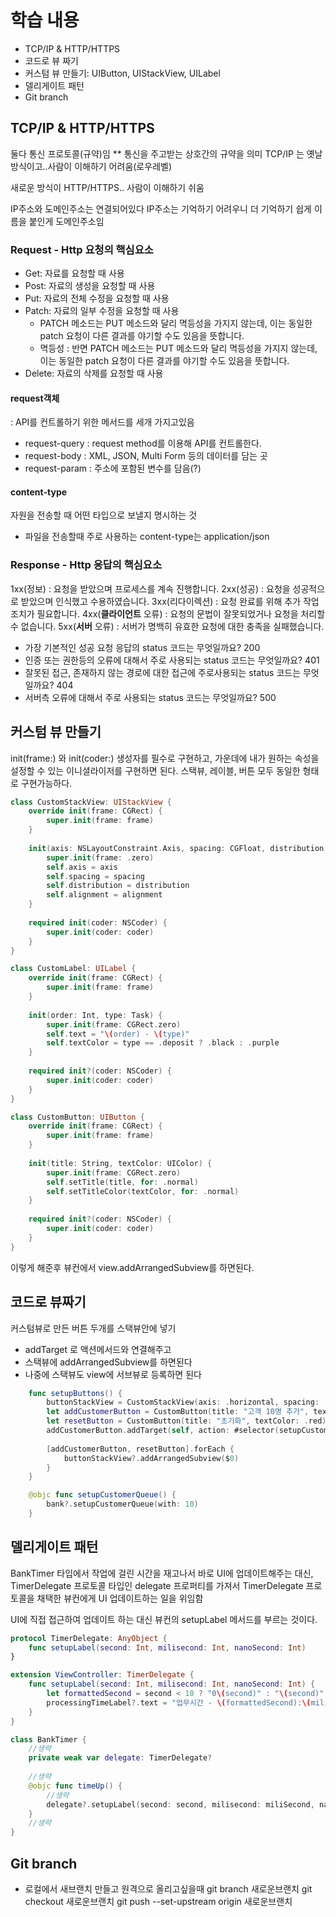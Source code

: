 # 학습 내용 
- TCP/IP & HTTP/HTTPS 
- 코드로 뷰 짜기
- 커스텀 뷰 만들기: UIButton, UIStackView, UILabel
- 델리게이트 패턴
- Git branch

## TCP/IP & HTTP/HTTPS 
둘다 통신 프로토콜(규약)임
** 통신을 주고받는 상호간의 규약을 의미
TCP/IP 는 옛날방식이고..사람이 이해하기 어려움(로우레벨)

새로운 방식이 HTTP/HTTPS.. 사람이 이해하기 쉬움

IP주소와 도메인주소는 연결되어있다
IP주소는 기억하기 어려우니 더 기억하기 쉽게 이름을 붙인게 도메인주소임

### Request - Http 요청의 핵심요소
- Get: 자료를 요청할 때 사용
- Post: 자료의 생성을 요청할 때 사용
- Put: 자료의 전체 수정을 요청할 때 사용
- Patch: 자료의 일부 수정을 요청할 때 사용
    - PATCH 메소드는 PUT 메소드와 달리 멱등성을 가지지 않는데, 이는 동일한 patch 요청이 다른 결과를 야기할 수도 있음을 뜻합니다.
    - 멱등성 : 반면 PATCH 메소드는 PUT 메소드와 달리 멱등성을 가지지 않는데, 이는 동일한 patch 요청이 다른 결과를 야기할 수도 있음을 뜻합니다.
- Delete: 자료의 삭제를 요청할 때 사용 

#### request객체
: API를 컨트롤하기 위한 메서드를 세개 가지고있음 
- request-query
: request method를 이용해 API를 컨트롤한다.
- request-body
: XML, JSON, Multi Form 등의 데이터를 담는 곳 
- request-param
: 주소에 포함된 변수를 담음(?)

#### content-type
자원을 전송할 때 어떤 타입으로 보낼지 명시하는 것 
- 파일을 전송할때 주로 사용하는 content-type는 application/json

### Response - Http 응답의 핵심요소
1xx(정보) : 요청을 받았으며 프로세스를 계속 진행합니다.
2xx(성공) : 요청을 성공적으로 받았으며 인식했고 수용하였습니다.
3xx(리다이렉션) : 요청 완료를 위해 추가 작업 조치가 필요합니다.
4xx(**클라이언트** 오류) : 요청의 문법이 잘못되었거나 요청을 처리할 수 없습니다.
5xx(**서버** 오류) : 서버가 명백히 유효한 요청에 대한 충족을 실패했습니다.

- 가장 기본적인 성공 요청 응답의 status 코드는 무엇일까요? 200
- 인증 또는 권한등의 오류에 대해서 주로 사용되는 status 코드는 무엇일까요? 401
- 잘못된 접근, 존재하지 않는 경로에 대한 접근에 주로사용되는 status 코드는 무엇일까요? 404
- 서버측 오류에 대해서 주로 사용되는 status 코드는 무엇일까요? 500

## 커스텀 뷰 만들기
init(frame:) 와 init(coder:) 생성자를 필수로 구현하고, 가운데에 내가 원하는 속성을 설정할 수 있는 이니셜라이저를 구현하면 된다. 
스택뷰, 레이블, 버튼 모두 동일한 형태로 구현가능하다.

```swift
class CustomStackView: UIStackView {
    override init(frame: CGRect) {
        super.init(frame: frame)
    }
    
    init(axis: NSLayoutConstraint.Axis, spacing: CGFloat, distribution: Distribution, alignment: Alignment) {
        super.init(frame: .zero)
        self.axis = axis
        self.spacing = spacing
        self.distribution = distribution
        self.alignment = alignment
    }
    
    required init(coder: NSCoder) {
        super.init(coder: coder)
    }
}
```

```swift
class CustomLabel: UILabel {
    override init(frame: CGRect) {
        super.init(frame: frame)
    }
    
    init(order: Int, type: Task) {
        super.init(frame: CGRect.zero)
        self.text = "\(order) - \(type)"
        self.textColor = type == .deposit ? .black : .purple
    }
    
    required init?(coder: NSCoder) {
        super.init(coder: coder)
    }
}
```

```swift
class CustomButton: UIButton {
    override init(frame: CGRect) {
        super.init(frame: frame)
    }
    
    init(title: String, textColor: UIColor) {
        super.init(frame: CGRect.zero)
        self.setTitle(title, for: .normal)
        self.setTitleColor(textColor, for: .normal)
    }
    
    required init?(coder: NSCoder) {
        super.init(coder: coder)
    }
}
```
이렇게 해준후 뷰컨에서 view.addArrangedSubview를 하면된다.

## 코드로 뷰짜기

커스텀뷰로 만든 버튼 두개를 스택뷰안에 넣기
- addTarget 로 액션메서드와 연결해주고
- 스택뷰에 addArrangedSubview를 하면된다
- 나중에 스택뷰도 view에 서브뷰로 등록하면 된다

```swift
    func setupButtons() {
        buttonStackView = CustomStackView(axis: .horizontal, spacing: .zero, distribution: .fillEqually, alignment: .center)
        let addCustomerButton = CustomButton(title: "고객 10명 추가", textColor: .blue)
        let resetButton = CustomButton(title: "초기화", textColor: .red)
        addCustomerButton.addTarget(self, action: #selector(setupCustomerQueue), for: .touchUpInside)
        
        [addCustomerButton, resetButton].forEach {
            buttonStackView?.addArrangedSubview($0)
        }
    }

    @objc func setupCustomerQueue() {
        bank?.setupCustomerQueue(with: 10)
    }
```

## 델리게이트 패턴
BankTimer 타입에서 작업에 걸린 시간을 재고나서 바로 UI에 업데이트해주는 대신,
TimerDelegate 프로토콜 타입인 delegate 프로퍼티를 가져서 TimerDelegate 프로토콜을 채택한 뷰컨에게 UI 업데이트하는 일을 위임함

UI에 직접 접근하여 업데이트 하는 대신
뷰컨의 setupLabel 메서드를 부르는 것이다. 
```swift
protocol TimerDelegate: AnyObject {
    func setupLabel(second: Int, milisecond: Int, nanoSecond: Int)
}

extension ViewController: TimerDelegate {
    func setupLabel(second: Int, milisecond: Int, nanoSecond: Int) {
        let formattedSecond = second < 10 ? "0\(second)" : "\(second)"
        processingTimeLabel?.text = "업무시간 - \(formattedSecond):\(milisecond):\(nanoSecond)"
    }
}

class BankTimer {
    //생략
    private weak var delegate: TimerDelegate?
    
    //생략
    @objc func timeUp() {
        //생략
        delegate?.setupLabel(second: second, milisecond: miliSecond, nanoSecond: nanoSecond)
    }
    //생략
}

```

## Git branch
- 로컬에서 새브랜치 만들고 원격으로 올리고싶을때
git branch 새로운브랜치
git checkout 새로운브랜치
git push --set-upstream origin 새로운브랜치
